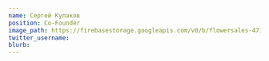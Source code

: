 ```yaml
---
name: Сергей Кулаков
position: Co-Founder
image_path: https://firebasestorage.googleapis.com/v0/b/flowersales-471f5.appspot.com/o/web-site%2Fsergey.jpg?alt=media&token=ff02ea3e-44e2-402b-a888-5d9006859ab4
twitter_username:
blurb: 
---
```

